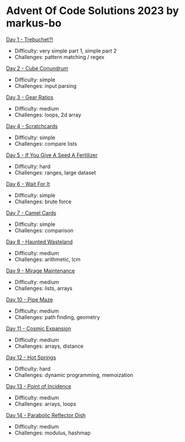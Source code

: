# Advent Of Code Solutions 2023 by markus-bo

[Day 1 - Trebuchet?!](https://adventofcode.com/2023/day/1)
- Difficulty: very simple part 1, simple part 2
- Challenges: pattern matching / regex

[Day 2 - Cube Conundrum](https://adventofcode.com/2023/day/2)
- Difficulty: simple
- Challenges: input parsing

[Day 3 - Gear Ratios](https://adventofcode.com/2023/day/3)
- Difficulty: medium
- Challenges: loops, 2d array

[Day 4 - Scratchcards](https://adventofcode.com/2023/day/4)
- Difficulty: simple
- Challenges: compare lists

[Day 5 - If You Give A Seed A Fertilizer](https://adventofcode.com/2023/day/5)
- Difficulty: hard
- Challenges: ranges, large dataset

[Day 6 - Wait For It](https://adventofcode.com/2023/day/6)
- Difficulty: simple
- Challenges: brute force

[Day 7 - Camel Cards](https://adventofcode.com/2023/day/7)
- Difficulty: simple
- Challenges: comparison

[Day 8 - Haunted Wasteland](https://adventofcode.com/2023/day/8)
- Difficulty: medium
- Challenges: arithmetic, lcm

[Day 9 - Mirage Maintenance](https://adventofcode.com/2023/day/9)
- Difficulty: medium
- Challenges: lists, arrays

[Day 10 - Pipe Maze](https://adventofcode.com/2023/day/10)
- Difficulty: medium
- Challenges: path finding, geometry

[Day 11 - Cosmic Expansion](https://adventofcode.com/2023/day/11)
- Difficulty: medium
- Challenges: arrays, distance

[Day 12 - Hot Springs](https://adventofcode.com/2023/day/12)
- Difficulty: hard
- Challenges: dynamic programming, memoization

[Day 13 - Point of Incidence](https://adventofcode.com/2023/day/13)
- Difficulty: medium
- Challenges: arrays, loops

[Day 14 - Parabolic Reflector Dish](https://adventofcode.com/2023/day/14)
- Difficulty: medium
- Challenges: modulus, hashmap